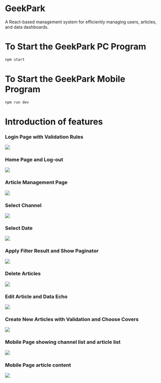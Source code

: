 # GeekPark

A React-based management system for efficiently managing users, articles, and data dashboards. 

# To Start the GeekPark PC Program

```bash
npm start

```

# To Start the GeekPark Mobile Program

```bash
npm run dev

```

# Introduction of features

### Login Page with Validation Rules
![](./geekpark-pc/src/assets/login-page.png)
### Home Page and Log-out 
![](./geekpark-pc/src/assets/home.png)
### Article Management Page
![](./geekpark-pc/src/assets/article.png)
### Select Channel
![](./geekpark-pc/src/assets/channel.png)
### Select Date
![](./geekpark-pc/src/assets/date.png)
### Apply Filter Result and Show Paginator
![](./geekpark-pc/src/assets/page.png)
### Delete Articles
![](./geekpark-pc/src/assets/delete.png)
### Edit Article and Data Echo
![](./geekpark-pc/src/assets/edit.png)
### Create New Articles with Validation and Choose Covers
![](./geekpark-pc/src/assets/create.png)


### Mobile Page showing channel list and article list
![](./GeekPark-Mobile/src/assets/mobile.png)
### Mobile Page article content
![](./GeekPark-Mobile/src/assets/content.png)

